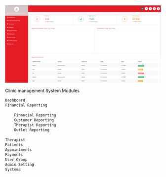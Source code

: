 ![alt text](/screen.png?raw=true)

Clinic management System Modules

    Dashboard
    Financial Reporting

        Financial Reporting
        Customer Reporting
        Therapist Reporting
        Outlet Reporting

    Therapist
    Patients
    Appointments
    Payments
    User Group
    Admin Setting
    Systems
